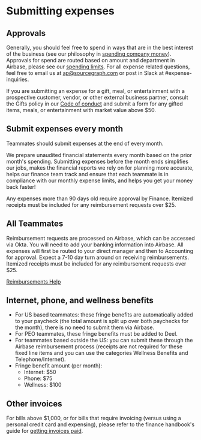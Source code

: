 # Submitting expenses

## Approvals

Generally, you should feel free to spend in ways that are in the best interest of the business (see our philosophy in [spending company money](../../benefits-perks/spending-company-money.md)). Approvals for spend are routed based on amount and department in Airbase, please see our [spending limits](../../../departments/finance/process/payables.md#limits). For all expense related questions, feel free to email us at ap@sourcegraph.com or post in Slack at #expense-inquiries.

If you are submitting an expense for a gift, meal, or entertainment with a prospective customer, vendor, or other external business partner, consult the Gifts policy in our [Code of conduct](../../../company-info-and-process/communication/code_of_conduct.md#gifts) and submit a form for any gifted items, meals, or entertainment with market value above $50.

## Submit expenses every month

Teammates should submit expenses at the end of every month.

We prepare unaudited financial statements every month based on the prior month's spending. Submitting expenses before the month ends simplifies our jobs, makes the financial reports we rely on for planning more accurate, helps our finance team track and ensure that each teammate is in compliance with our monthly expense limits, and helps you get your money back faster!

Any expenses more than 90 days old require approval by Finance. Itemized receipts must be included for any reimbursement requests over $25.

## All Teammates

Reimbursement requests are processed on Airbase, which can be accessed via Okta. You will need to add your banking information into Airbase. All expenses will first be routed to your direct manager and then to Accounting for approval. Expect a 7-10 day turn around on receiving reimbursements. Itemized receipts must be included for any reimbursement requests over $25.

[Reimbursements Help](https://help.airbase.com/hc/en-us/articles/360057207871-Overview-of-Reimbursements-)

## Internet, phone, and wellness benefits

- For US based teammates: these fringe benefits are automatically added to your paycheck (the total amount is split up over both paychecks for the month), there is no need to submit them via Airbase.
- For PEO teammates, these fringe benefits must be added to Deel.
- For teammates based outside the US: you can submit these through the Airbase reimbursement process (receipts are not required for these fixed line items and you can use the categories Wellness Benefits and Telephone/Internet).
- Fringe benefit amount (per month):
  - Internet: $50
  - Phone: $75
  - Wellness: $100

## Other invoices

For bills above $1,000, or for bills that require invoicing (versus using a personal credit card and expensing), please refer to the finance handbook's guide for [getting invoices paid](../../../departments/finance/process/payables.md#getting-invoices-paid).
